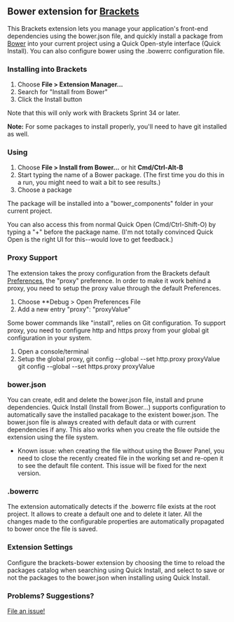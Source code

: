 ## Bower extension for [Brackets](http://brackets.io)

This Brackets extension lets you manage your application's front-end dependencies using the bower.json file,
and quickly install a package from [Bower](http://bower.io) into your current project using a
Quick Open-style interface (Quick Install). You can also configure bower using the .bowerrc configuration file.

### Installing into Brackets

1. Choose **File > Extension Manager...**
2. Search for "Install from Bower"
3. Click the Install button

Note that this will only work with Brackets Sprint 34 or later.

**Note:** For some packages to install properly, you'll need to have git installed as well.

### Using

1. Choose **File > Install from Bower...** or hit **Cmd/Ctrl-Alt-B**
2. Start typing the name of a Bower package. (The first time you do this in a run,
   you might need to wait a bit to see results.)
3. Choose a package

The package will be installed into a "bower_components" folder in your current project.

You can also access this from normal Quick Open (Cmd/Ctrl-Shift-O) by typing a "+"
before the package name. (I'm not totally convinced Quick Open is the right UI for
this--would love to get feedback.)

### Proxy Support

The extension takes the proxy configuration from the Brackets default [Preferences](https://github.com/adobe/brackets/wiki/How-to-Use-Brackets#preferences),
the "proxy" preference. In order to make it work behind a proxy, you need to setup the proxy value
through the default Preferences.

1. Choose **Debug > Open Preferences File
2. Add a new entry "proxy": "proxyValue"

Some bower commands like "install", relies on Git configuration. To support proxy, you need
to configure http and https proxy from your global git configuration in your system.

1. Open a console/terminal
2. Setup the global proxy,
git config --global --set http.proxy proxyValue
git config --global --set https.proxy proxyValue

### bower.json

You can create, edit and delete the bower.json file, install and prune dependencies. Quick Install (Install from Bower...) supports
configuration to automatically save the installed pacakage to the existent bower.json.
The bower.json file is always created with default data or with current dependencies if any. This also works when you create the
file outside the extension using the file system.

* Known issue: when creating the file without using the Bower Panel, you need to close the recently created file in the working set and
re-open it to see the default file content. This issue will be fixed for the next version.

### .bowerrc

The extension automatically detects if the .bowerrc file exists at the root project.
It allows to create a default one and to delete it later. All the changes made to
the configurable properties are automatically propagated to bower once the file is
saved.

### Extension Settings

Configure the brackets-bower extension by choosing the time to reload the packages catalog when searching using Quick Install,
and select to save or not the packages to the bower.json when installing using Quick Install.

### Problems? Suggestions?

[File an issue!](https://github.com/njx/brackets-bower/issues)

